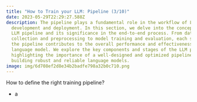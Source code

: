 ```yaml
---
title: "How to Train your LLM: Pipeline (3/10)"
date: 2023-05-29T22:29:27.588Z
description: The pipeline plays a fundamental role in the workflow of LLM
  development and deployment. In this section, we delve into the concept of the
  LLM pipeline and its significance in the end-to-end process. From data
  collection and preprocessing to model training and evaluation, each step in
  the pipeline contributes to the overall performance and effectiveness of the
  language model. We explore the key components and stages of the LLM pipeline,
  highlighting the importance of a well-designed and optimized pipeline for
  building robust and reliable language models.
image: img/6d708ef2d8e34b2badfe798a32b0c710.png
---
```

H﻿ow to define the right training pipeline?

* a